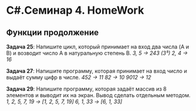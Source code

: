 # C\#.Семинар 4. HomeWork

## Функции продолжение
**Задача 25**: Напишите цикл, который принимает на вход два числа (A и B) и возводит число A в натуральную степень B.
_3, 5 -> 243 (3⁵)
2, 4 -> 16_

**Задача 27**: Напишите программу, которая принимает на вход число и выдаёт сумму цифр в числе.
*452 -> 11
82 -> 10
9012 -> 12*

**Задача 29**: Напишите программу, которая задаёт массив из 8 элементов и выводит их на экран. Вывод сделать отдельным методом.
*1, 2, 5, 7, 19 -> [1, 2, 5, 7, 19]
6, 1, 33 -> [6, 1, 33]*
